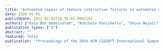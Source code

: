 ```yaml
---
title: "Automated repair of feature interaction failures in automated driving systems"
date: 2020-01-01
publishDate: 2022-02-02T10:35:01.096116Z
authors: ["Raja Ben Abdessalem", "Annibale Panichella", "Shiva Nejati", "Lionel C Briand", "Thomas Stifter"]
publication_types: ["1"]
abstract: ""
featured: false
publication: "*Proceedings of the 29th ACM SIGSOFT International Symposium on Software Testing and Analysis*"
---
```


